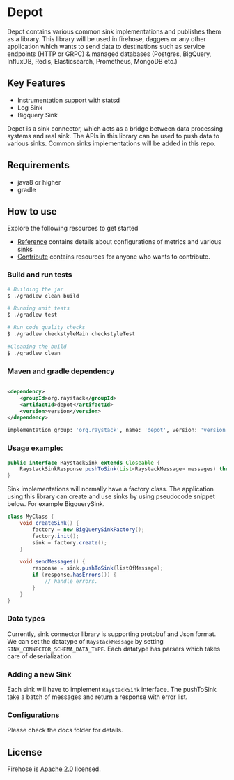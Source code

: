 # Depot

Depot contains various common sink implementations and publishes them as a library. This library will be used in
firehose, daggers or any other application which wants to send data to destinations such as service endpoints (HTTP or
GRPC)
& managed databases (Postgres, BigQuery, InfluxDB, Redis, Elasticsearch, Prometheus, MongoDB etc.)

## Key Features

- Instrumentation support with statsd
- Log Sink
- Bigquery Sink

Depot is a sink connector, which acts as a bridge between data processing systems and real sink. The APIs in this
library can be used to push data to various sinks. Common sinks implementations will be added in this repo.

## Requirements

- java8 or higher
- gradle

## How to use

Explore the following resources to get started

- [Reference](docs/reference) contains details about configurations of metrics and various sinks
- [Contribute](docs/contribute/contribution.md) contains resources for anyone who wants to contribute.

### Build and run tests

```sh
# Building the jar
$ ./gradlew clean build

# Running unit tests
$ ./gradlew test

# Run code quality checks
$ ./gradlew checkstyleMain checkstyleTest

#Cleaning the build
$ ./gradlew clean
```

### Maven and gradle dependency

```xml

<dependency>
    <groupId>org.raystack</groupId>
    <artifactId>depot</artifactId>
    <version>version</version>
</dependency>
```

```sh
implementation group: 'org.raystack', name: 'depot', version: 'version'
```

### Usage example:

```java
public interface RaystackSink extends Closeable {
    RaystackSinkResponse pushToSink(List<RaystackMessage> messages) throws RaystackSinkException;
}
```

Sink implementations will normally have a factory class. The application using this library can create and use sinks by
using pseudocode snippet below. For example BigquerySink.

```java
class MyClass {
    void createSink() {
        factory = new BigQuerySinkFactory();
        factory.init();
        sink = factory.create();
    }

    void sendMessages() {
        response = sink.pushToSink(listOfMessage);
        if (response.hasErrors()) {
            // handle errors.
        }
    }
}
```

### Data types

Currently, sink connector library is supporting protobuf and Json format. We can set the datatype of `RaystackMessage` by
setting `SINK_CONNECTOR_SCHEMA_DATA_TYPE`. Each datatype has parsers which takes care of deserialization.

### Adding a new Sink

Each sink will have to implement `RaystackSink` interface. The pushToSink take a batch of messages and return a response
with error list.

### Configurations

Please check the docs folder for details.

## License

Firehose is [Apache 2.0](LICENSE) licensed.

